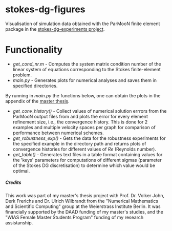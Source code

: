 # stokes-dg-figures
Visualisation of simulation data obtained with the ParMooN finite element package in the 
[stokes-dg-experiments project](https://github.com/cristina-v-melnic/stokes-dg-experiments).

# Functionality
- *get_cond_nr.m* -  Computes the system matrix condition number of the linear system of equations corresponding to the Stokes finite-element problem.
- *main.py* - Generates plots for numerical analyses and saves them in specified directories.

By running in *main.py* the functions below, one can obtain the plots in the appendix of the 
[master thesis](https://github.com/cristina-v-melnic/stokes-dg-experiments/blob/main/Master_Thesis_signed.pdf).
- *get_conv_history()* - Collect values of numerical solution errrors from the ParMooN output files from  and plots
the error for every element refinement size, i.e., the convergence history. This is done for 2 examples and multiple
velocity spaces per graph for comparison of performance between numerical schemes. 
- *get_robustness_exp()* - Gets the data for the robustness experiments for the specified example in the directory path
and returns plots of convergence histories for different values of  $Re$ (Reynolds number).
- *get_table()* - Generates text files in a table format containing values for the 'keys' parameters for computations
of different sigmas (parameter of the Stokes DG discretisation) to determine which value would be optimal.


##### Credits
This work was part of my master's thesis project with Prof. Dr. Volker John, Derk Frerichs and Dr. Ulrich Wilbrandt from the
"Numerical Mathematics and Scientific Computing" group at the Weierstrass Institute Berlin. It was financially supported by
the DAAD funding of my master's studies, and the "WIAS Female Master Students Program" funding of my research assistanship.
